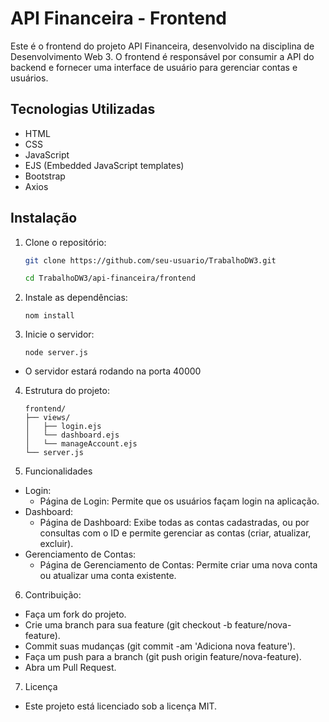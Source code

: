 # API Financeira - Frontend

Este é o frontend do projeto API Financeira, desenvolvido na disciplina de Desenvolvimento Web 3. O frontend é responsável por consumir a API do backend e fornecer uma interface de usuário para gerenciar contas e usuários.

## Tecnologias Utilizadas

- HTML
- CSS
- JavaScript
- EJS (Embedded JavaScript templates)
- Bootstrap
- Axios

## Instalação

1. Clone o repositório:

   ```bash
   git clone https://github.com/seu-usuario/TrabalhoDW3.git

   cd TrabalhoDW3/api-financeira/frontend
2. Instale as dependências:

    ```
    nom install
3. Inicie o servidor:

    ```
    node server.js
- O servidor estará rodando na porta 40000

4. Estrutura do projeto: 

    ```
    frontend/
    ├── views/
    │   ├── login.ejs
    │   └── dashboard.ejs
    │   └── manageAccount.ejs
    └── server.js
5. Funcionalidades
- Login:
    - Página de Login: Permite que os usuários façam login na aplicação.
- Dashboard: 
    - Página de Dashboard: Exibe todas as contas cadastradas, ou por consultas com o ID e permite gerenciar as contas (criar, atualizar, excluir).
- Gerenciamento de Contas: 
    - Página de Gerenciamento de Contas: Permite criar uma nova conta ou atualizar uma conta existente.

6. Contribuição:
- Faça um fork do projeto.
- Crie uma branch para sua feature (git checkout -b feature/nova-feature).
- Commit suas mudanças (git commit -am 'Adiciona nova feature').
- Faça um push para a branch (git push origin feature/nova-feature).
- Abra um Pull Request.

7. Licença
- Este projeto está licenciado sob a licença MIT.